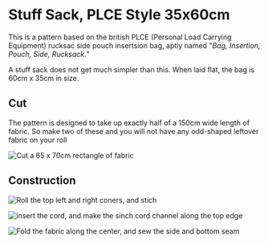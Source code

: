 # Stuff Sack, PLCE Style 35x60cm


This is a pattern based on the british PLCE (Personal Load Carrying Equipment) rucksac side pouch insertsion bag, aptly named "*Bag, Insertion, Pouch, Side, Rucksack.*"

A stuff sack does not get much simpler than this. When laid flat, the bag is 60cm x 35cm in size. 

## Cut

The pattern is designed to take up exactly half of a 150cm wide length of fabric. So make two of these and you will not have any odd-shaped leftover fabric on your roll


![Cut a 65 x 70cm rectangle of fabric]()

## Construction

![Roll the top left and right coners, and stich]()


![insert the cord, and make the sinch cord channel along the top edge]()


![Fold the fabric along the center, and sew the side and bottom seam]()





